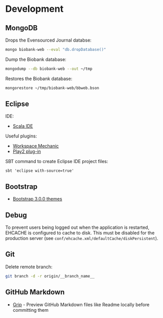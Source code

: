# Development

## MongoDB

Drops the Evensourced Journal databse:

```bash
mongo biobank-web --eval "db.dropDatabase()"
```

Dump the Biobank database:

```bash
mongodump --db biobank-web --out ~/tmp
```

Restores the Biobank database:

```bash
mongorestore ~/tmp/biobank-web/bbweb.bson
```

## Eclipse

IDE:

* [Scala IDE](http://scala-ide.org/)

Useful plugins:

* [Workspace Mechanic](https://code.google.com/a/eclipselabs.org/p/workspacemechanic/)
* [Play2 plug-in](https://github.com/scala-ide/scala-ide-play2/wiki#installing-the-play2-plug-in-recommended)

SBT command to create Eclipse IDE project files:

    sbt 'eclipse with-source=true'

## Bootstrap

* [Bootstrap 3.0.0 themes](http://bootswatch.com/)

## Debug

To prevent users being logged out when the application is restarted, EHCACHE is configured to cache
to disk. This must be disabled for the production server (see
`conf/ehcache.xml/defaultCache/diskPersistent`).

## Git

Delete remote branch:

```bash
git branch -d -r origin/__branch_name__
```

## GitHub Markdown

* [Grip](https://github.com/joeyespo/grip) - Preview GitHub Markdown files like Readme locally before committing them

